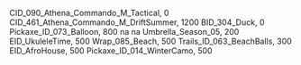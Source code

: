 CID_090_Athena_Commando_M_Tactical, 0
CID_461_Athena_Commando_M_DriftSummer, 1200
BID_304_Duck, 0
Pickaxe_ID_073_Balloon, 800
na
na
Umbrella_Season_05, 200
EID_UkuleleTime, 500
Wrap_085_Beach, 500
Trails_ID_063_BeachBalls, 300
EID_AfroHouse, 500
Pickaxe_ID_014_WinterCamo, 500
